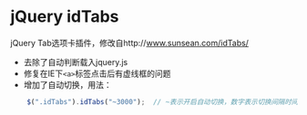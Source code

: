 jQuery idTabs
======

jQuery Tab选项卡插件，修改自http://www.sunsean.com/idTabs/

* 去除了自动判断载入jquery.js
* 修复在IE下`<a>`标签点击后有虚线框的问题
* 增加了自动切换，用法：

```javascript
    $(".idTabs").idTabs("~3000");  // ~表示开启自动切换，数字表示切换间隔时间(单位：微秒)
```
